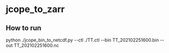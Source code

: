 # jcope_to_zarr


## How to run

python ./jcope_bin_to_netcdf.py --ctl ./TT.ctl --bin TT_202102251600.bin --out TT_202102251600.nc
